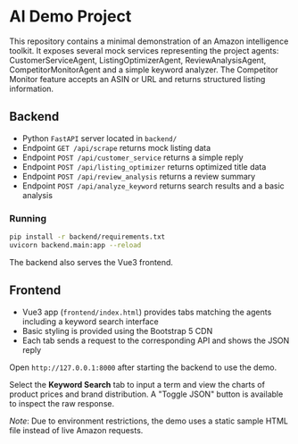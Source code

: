# AI Demo Project

This repository contains a minimal demonstration of an Amazon intelligence toolkit. It exposes several mock services representing the project agents:
CustomerServiceAgent, ListingOptimizerAgent, ReviewAnalysisAgent, CompetitorMonitorAgent and a simple keyword analyzer. The Competitor Monitor feature accepts an ASIN or URL and returns structured listing information.

## Backend
- Python `FastAPI` server located in `backend/`
- Endpoint `GET /api/scrape` returns mock listing data
- Endpoint `POST /api/customer_service` returns a simple reply
- Endpoint `POST /api/listing_optimizer` returns optimized title data
- Endpoint `POST /api/review_analysis` returns a review summary
- Endpoint `POST /api/analyze_keyword` returns search results and a basic analysis


### Running
```bash
pip install -r backend/requirements.txt
uvicorn backend.main:app --reload
```
The backend also serves the Vue3 frontend.

## Frontend
- Vue3 app (`frontend/index.html`) provides tabs matching the agents including a keyword search interface
- Basic styling is provided using the Bootstrap 5 CDN
- Each tab sends a request to the corresponding API and shows the JSON reply


Open `http://127.0.0.1:8000` after starting the backend to use the demo.

Select the **Keyword Search** tab to input a term and view the charts of product prices and brand distribution. A "Toggle JSON" button is available to inspect the raw response.

*Note*: Due to environment restrictions, the demo uses a static sample HTML file instead of live Amazon requests.
